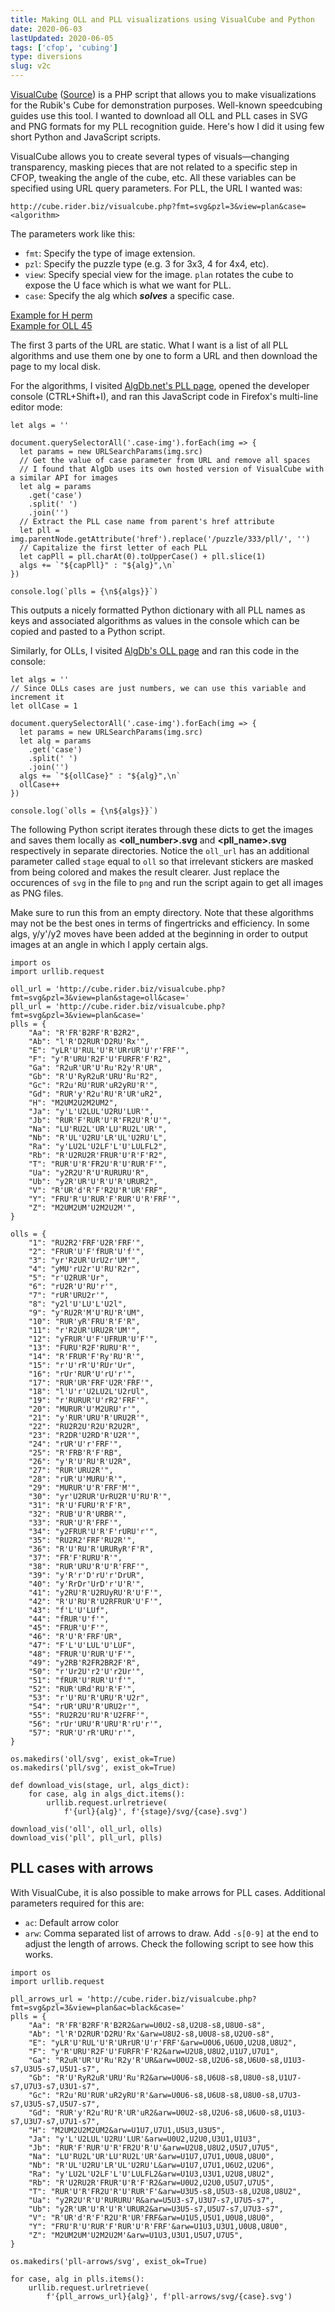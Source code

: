 ```yaml
---
title: Making OLL and PLL visualizations using VisualCube and Python
date: 2020-06-03
lastUpdated: 2020-06-05
tags: ['cfop', 'cubing']
type: diversions
slug: v2c
---
```


[VisualCube](http://cube.rider.biz/visualcube.php) ([Source](https://github.com/Cride5/visualcube)) is a PHP script that allows you to make visualizations for the Rubik's Cube for demonstration purposes. Well-known speedcubing guides use this tool. I wanted to download all OLL and PLL cases in SVG and PNG formats for my <Link to="/weblog/b6z/">PLL recognition guide</Link>. Here's how I did it using few short Python and JavaScript scripts.

VisualCube allows you to create several types of visuals—changing transparency, masking pieces that are not related to a specific step in CFOP, tweaking the angle of the cube, etc. All these variables can be specified using URL query parameters. For PLL, the URL I wanted was:

```
http://cube.rider.biz/visualcube.php?fmt=svg&pzl=3&view=plan&case=<algorithm>
```

The parameters work like this:

- `fmt`: Specify the type of image extension.
- `pzl`: Specify the puzzle type (e.g. 3 for 3x3, 4 for 4x4, etc).
- `view`: Specify special view for the image. `plan` rotates the cube to expose the U face which is what we want for PLL.
- `case`: Specify the alg which _**solves**_ a specific case.

[Example for H perm](http://cube.rider.biz/visualcube.php?fmt=svg&pzl=3&view=plan&case=M2UM2U2M2UM2)<br />
[Example for OLL 45](http://cube.rider.biz/visualcube.php?fmt=svg&pzl=3&view=plan&stage=oll&case=FRUR'U'F')

The first 3 parts of the URL are static. What I want is a list of all PLL algorithms and use them one by one to form a URL and then download the page to my local disk.

For the algorithms, I visited [AlgDb.net's PLL page](http://algdb.net/puzzle/333/pll), opened the developer console (CTRL+Shift+I), and ran this JavaScript code in Firefox's multi-line editor mode:

```javascript{numberLines: true}
let algs = ''

document.querySelectorAll('.case-img').forEach(img => {
  let params = new URLSearchParams(img.src)
  // Get the value of case parameter from URL and remove all spaces
  // I found that AlgDb uses its own hosted version of VisualCube with a similar API for images
  let alg = params
    .get('case')
    .split(' ')
    .join('')
  // Extract the PLL case name from parent's href attribute
  let pll = img.parentNode.getAttribute('href').replace('/puzzle/333/pll/', '')
  // Capitalize the first letter of each PLL
  let capPll = pll.charAt(0).toUpperCase() + pll.slice(1)
  algs += `"${capPll}" : "${alg}",\n`
})

console.log(`plls = {\n${algs}}`)
```

This outputs a nicely formatted Python dictionary with all PLL names as keys and associated algorithms as values in the console which can be copied and pasted to a Python script.

Similarly, for OLLs, I visited [AlgDb's OLL page](http://algdb.net/puzzle/333/oll) and ran this code in the console:

```javascript{numberLines: true}
let algs = ''
// Since OLLs cases are just numbers, we can use this variable and increment it
let ollCase = 1

document.querySelectorAll('.case-img').forEach(img => {
  let params = new URLSearchParams(img.src)
  let alg = params
    .get('case')
    .split(' ')
    .join('')
  algs += `"${ollCase}" : "${alg}",\n`
  ollCase++
})

console.log(`olls = {\n${algs}}`)
```

The following Python script iterates through these dicts to get the images and saves them locally as **<oll_number>.svg** and **<pll_name>.svg** respectively in separate directories. Notice the `oll_url` has an additional parameter called `stage` equal to `oll` so that irrelevant stickers are masked from being colored and makes the result clearer. Just replace the occurences of `svg` in the file to `png` and run the script again to get all images as PNG files.

Make sure to run this from an empty directory. Note that these algorithms may not be the best ones in terms of fingertricks and efficiency. In some algs, y/y'/y2 moves have been added at the beginning in order to output images at an angle in which I apply certain algs.

```python{numberLines: true}
import os
import urllib.request

oll_url = 'http://cube.rider.biz/visualcube.php?fmt=svg&pzl=3&view=plan&stage=oll&case='
pll_url = 'http://cube.rider.biz/visualcube.php?fmt=svg&pzl=3&view=plan&case='
plls = {
    "Aa": "R'FR'B2RF'R'B2R2",
    "Ab": "l'R'D2RUR'D2RU'Rx'",
    "E": "yLR'U'RUL'U'R'URrUR'U'r'FRF'",
    "F": "y'R'URU'R2F'U'FURFR'F'R2",
    "Ga": "R2uR'UR'U'Ru'R2y'R'UR",
    "Gb": "R'U'RyR2uR'URU'Ru'R2",
    "Gc": "R2u'RU'RUR'uR2yRU'R'",
    "Gd": "RUR'y'R2u'RU'R'UR'uR2",
    "H": "M2UM2U2M2UM2",
    "Ja": "y'L'U2LUL'U2RU'LUR'",
    "Jb": "RUR'F'RUR'U'R'FR2U'R'U'",
    "Na": "LU'RU2L'UR'LU'RU2L'UR'",
    "Nb": "R'UL'U2RU'LR'UL'U2RU'L",
    "Ra": "y'LU2L'U2LF'L'U'LULFL2",
    "Rb": "R'U2RU2R'FRUR'U'R'F'R2",
    "T": "RUR'U'R'FR2U'R'U'RUR'F'",
    "Ua": "y2R2U'R'U'RURURU'R",
    "Ub": "y2R'UR'U'R'U'R'URUR2",
    "V": "R'UR'd'R'F'R2U'R'UR'FRF",
    "Y": "FRU'R'U'RUR'F'RUR'U'R'FRF'",
    "Z": "M2UM2UM'U2M2U2M'",
}

olls = {
    "1": "RU2R2'FRF'U2R'FRF'",
    "2": "FRUR'U'F'fRUR'U'f'",
    "3": "yr'R2UR'UrU2r'UM'",
    "4": "yMU'rU2r'U'RU'R2r",
    "5": "r'U2RUR'Ur",
    "6": "rU2R'U'RU'r'",
    "7": "rUR'URU2r'",
    "8": "y2l'U'LU'L'U2l",
    "9": "y'RU2R'M'U'RU'R'UM",
    "10": "RUR'yR'FRU'R'F'R",
    "11": "r'R2UR'URU2R'UM'",
    "12": "yFRUR'U'F'UFRUR'U'F'",
    "13": "FURU'R2F'RURU'R'",
    "14": "R'FRUR'F'Ry'RU'R'",
    "15": "r'U'rR'U'RUr'Ur",
    "16": "rUr'RUR'U'rU'r'",
    "17": "RUR'UR'FRF'U2R'FRF'",
    "18": "l'U'r'U2LU2L'U2rUl",
    "19": "r'RURUR'U'rR2'FRF'",
    "20": "MURUR'U'M2URU'r'",
    "21": "y'RUR'URU'R'URU2R'",
    "22": "RU2R2U'R2U'R2U2R",
    "23": "R2DR'U2RD'R'U2R'",
    "24": "rUR'U'r'FRF'",
    "25": "R'FRB'R'F'RB",
    "26": "y'R'U'RU'R'U2R",
    "27": "RUR'URU2R'",
    "28": "rUR'U'MURU'R'",
    "29": "MURUR'U'R'FRF'M'",
    "30": "yr'U2RUR'UrRU2R'U'RU'R'",
    "31": "R'U'FURU'R'F'R",
    "32": "RUB'U'R'URBR'",
    "33": "RUR'U'R'FRF'",
    "34": "y2FRUR'U'R'F'rURU'r'",
    "35": "RU2R2'FRF'RU2R'",
    "36": "R'U'RU'R'URURyR'F'R",
    "37": "FR'F'RURU'R'",
    "38": "RUR'URU'R'U'R'FRF'",
    "39": "y'R'r'D'rU'r'DrUR",
    "40": "y'RrDr'UrD'r'U'R'",
    "41": "y2RU'R'U2RUyRU'R'U'F'",
    "42": "R'U'RU'R'U2RFRUR'U'F'",
    "43": "f'L'U'LUf",
    "44": "fRUR'U'f'",
    "45": "FRUR'U'F'",
    "46": "R'U'R'FRF'UR",
    "47": "F'L'U'LUL'U'LUF",
    "48": "FRUR'U'RUR'U'F'",
    "49": "y2RB'R2FR2BR2F'R",
    "50": "r'Ur2U'r2'U'r2Ur'",
    "51": "fRUR'U'RUR'U'f'",
    "52": "RUR'URd'RU'R'F'",
    "53": "r'U'RU'R'URU'R'U2r",
    "54": "rUR'URU'R'URU2r'",
    "55": "RU2R2U'RU'R'U2FRF'",
    "56": "rUr'URU'R'URU'R'rU'r'",
    "57": "RUR'U'rR'URU'r'",
}

os.makedirs('oll/svg', exist_ok=True)
os.makedirs('pll/svg', exist_ok=True)

def download_vis(stage, url, algs_dict):
    for case, alg in algs_dict.items():
        urllib.request.urlretrieve(
            f'{url}{alg}', f'{stage}/svg/{case}.svg')

download_vis('oll', oll_url, olls)
download_vis('pll', pll_url, plls)
```

## PLL cases with arrows

With VisualCube, it is also possible to make arrows for PLL cases. Additional parameters required for this are:

- `ac`: Default arrow color
- `arw`: Comma separated list of arrows to draw. Add `-s[0-9]` at the end to adjust the length of arrows. Check the following script to see how this works.

```python{numberLines: true}
import os
import urllib.request

pll_arrows_url = 'http://cube.rider.biz/visualcube.php?fmt=svg&pzl=3&view=plan&ac=black&case='
plls = {
    "Aa": "R'FR'B2RF'R'B2R2&arw=U0U2-s8,U2U8-s8,U8U0-s8",
    "Ab": "l'R'D2RUR'D2RU'Rx'&arw=U8U2-s8,U0U8-s8,U2U0-s8",
    "E": "yLR'U'RUL'U'R'URrUR'U'r'FRF'&arw=U0U6,U6U0,U2U8,U8U2",
    "F": "y'R'URU'R2F'U'FURFR'F'R2&arw=U2U8,U8U2,U1U7,U7U1",
    "Ga": "R2uR'UR'U'Ru'R2y'R'UR&arw=U0U2-s8,U2U6-s8,U6U0-s8,U1U3-s7,U3U5-s7,U5U1-s7",
    "Gb": "R'U'RyR2uR'URU'Ru'R2&arw=U0U6-s8,U6U8-s8,U8U0-s8,U1U7-s7,U7U3-s7,U3U1-s7",
    "Gc": "R2u'RU'RUR'uR2yRU'R'&arw=U0U6-s8,U6U8-s8,U8U0-s8,U7U3-s7,U3U5-s7,U5U7-s7",
    "Gd": "RUR'y'R2u'RU'R'UR'uR2&arw=U0U2-s8,U2U6-s8,U6U0-s8,U1U3-s7,U3U7-s7,U7U1-s7",
    "H": "M2UM2U2M2UM2&arw=U1U7,U7U1,U5U3,U3U5",
    "Ja": "y'L'U2LUL'U2RU'LUR'&arw=U0U2,U2U0,U3U1,U1U3",
    "Jb": "RUR'F'RUR'U'R'FR2U'R'U'&arw=U2U8,U8U2,U5U7,U7U5",
    "Na": "LU'RU2L'UR'LU'RU2L'UR'&arw=U1U7,U7U1,U0U8,U8U0",
    "Nb": "R'UL'U2RU'LR'UL'U2RU'L&arw=U1U7,U7U1,U6U2,U2U6",
    "Ra": "y'LU2L'U2LF'L'U'LULFL2&arw=U1U3,U3U1,U2U8,U8U2",
    "Rb": "R'U2RU2R'FRUR'U'R'F'R2&arw=U0U2,U2U0,U5U7,U7U5",
    "T": "RUR'U'R'FR2U'R'U'RUR'F'&arw=U3U5-s8,U5U3-s8,U2U8,U8U2",
    "Ua": "y2R2U'R'U'RURURU'R&arw=U5U3-s7,U3U7-s7,U7U5-s7",
    "Ub": "y2R'UR'U'R'U'R'URUR2&arw=U3U5-s7,U5U7-s7,U7U3-s7",
    "V": "R'UR'd'R'F'R2U'R'UR'FRF&arw=U1U5,U5U1,U0U8,U8U0",
    "Y": "FRU'R'U'RUR'F'RUR'U'R'FRF'&arw=U1U3,U3U1,U0U8,U8U0",
    "Z": "M2UM2UM'U2M2U2M'&arw=U1U3,U3U1,U5U7,U7U5",
}

os.makedirs('pll-arrows/svg', exist_ok=True)

for case, alg in plls.items():
    urllib.request.urlretrieve(
        f'{pll_arrows_url}{alg}', f'pll-arrows/svg/{case}.svg')
```
